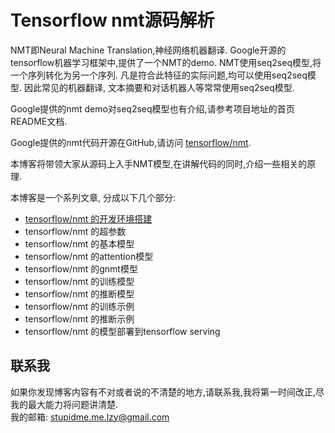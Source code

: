 # Tensorflow nmt源码解析  
NMT即Neural Machine Translation,神经网络机器翻译. Google开源的tensorflow机器学习框架中,提供了一个NMT的demo. NMT使用seq2seq模型,将一个序列转化为另一个序列. 凡是符合此特征的实际问题,均可以使用seq2seq模型. 因此常见的机器翻译, 文本摘要和对话机器人等常常使用seq2seq模型.  

Google提供的nmt demo对seq2seq模型也有介绍,请参考项目地址的首页README文档.

Google提供的nmt代码开源在GitHub,请访问 [tensorflow/nmt](https://github.com/tensorflow/nmt).  

本博客将带领大家从源码上入手NMT模型,在讲解代码的同时,介绍一些相关的原理.  

本博客是一个系列文章, 分成以下几个部分:  
* [tensorflow/nmt 的开发环境搭建](使用Docker搭建tensorflow开发环境.md)    
* tensorflow/nmt 的超参数  
* tensorflow/nmt 的基本模型  
* tensorflow/nmt 的attention模型  
* tensorflow/nmt 的gnmt模型  
* tensorflow/nmt 的训练模型  
* tensorflow/nmt 的推断模型    
* tensorflow/nmt 的训练示例    
* tensorflow/nmt 的推断示例    
* tensorflow/nmt 的模型部署到tensorflow serving    

## 联系我  
如果你发现博客内容有不对或者说的不清楚的地方,请联系我,我将第一时间改正,尽我的最大能力将问题讲清楚.  
我的邮箱: [stupidme.me.lzy@gmail.com](mailto:stupidme.me.lzy@gmail.com)  
